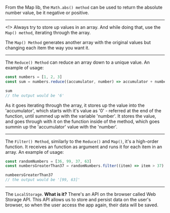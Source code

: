 From the Map lib, the `Math.abs() method` can be used to return the absolute number value, be it negative or positive. 

<hr></hr>

<!> Always try to store up values in an array. And while doing that, use the `Map() method`, iterating through the array. 

The `Map() Method` generates another array with the original values but changing each item the way you want it. 

<hr></hr>

The `Reduce() Method` can reduce an array down to a unique value. An example of usage:
```js
const numbers = [1, 2, 3]
const sum = numbers.reduce((accumulator, number) => accumulator + number, 0)

sum
// the output would be '6'
```
As it goes iterating through the array, it stores up the value into the 'accumulator', which starts with it's value as '0' - referred at the end of the function, until summed up with the variable 'number'. It stores the value, and goes through with it on the function inside of the method, which goes summin up the 'accumulator' value with the 'number'.

<hr></hr>

The `Filter() Method`, similarly to the `Reduce()` and `Map()`, it's a high-order function. It receives an function as argument and runs it for each item in an array. An example of usage:
```js
const randomNumbers = [36, 99, 37, 63]
const numbersGreaterThan37 = randomNumbers.filter((item) => item > 37)

numbeersGreaterThan37
// the output would be '[99, 63]'
```

<hr></hr>

The `LocalStorage`. <b>What is it?</b> There's an API on the browser called Web Storage API. This API allows us to store and persist data on the user's browser, so when the user access the app again, their data will be saved.
